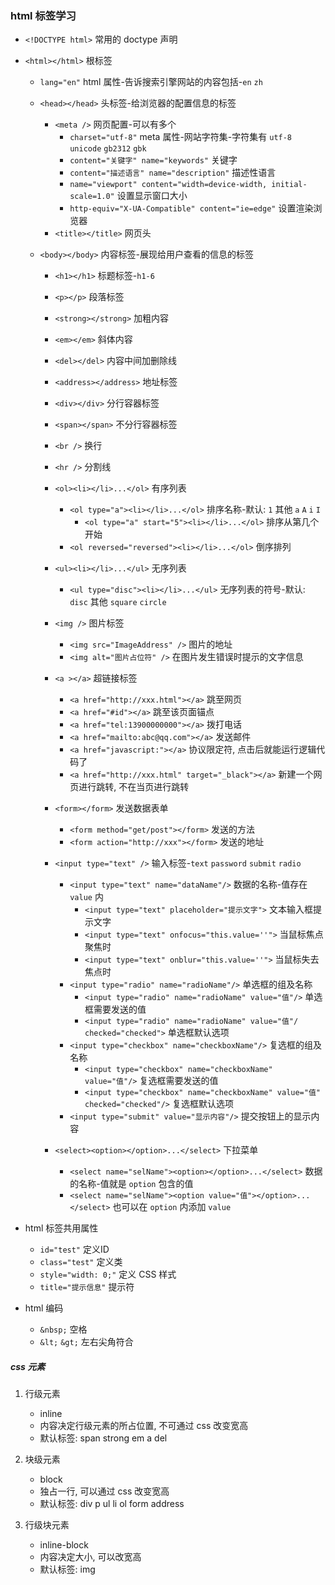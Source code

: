 ### html 标签学习

* `<!DOCTYPE html>`                                                 常用的 doctype 声明

* `<html></html>`                                                   根标签
    * `lang="en"`                                                   html 属性-告诉搜索引擎网站的内容包括-`en` `zh`
    * `<head></head>`                                               头标签-给浏览器的配置信息的标签
        * `<meta />`                                                网页配置-可以有多个
            * `charset="utf-8"`                                     meta 属性-网站字符集-字符集有 `utf-8` `unicode` `gb2312` `gbk`
            * `content="关键字" name="keywords"`                    关键字
            * `content="描述语言" name="description"`               描述性语言
            * `name="viewport" content="width=device-width, initial-scale=1.0"` 设置显示窗口大小
            * `http-equiv="X-UA-Compatible" content="ie=edge"`      设置渲染浏览器
        * `<title></title>`                                         网页头

    * `<body></body>`                                               内容标签-展现给用户查看的信息的标签
        * `<h1></h1>`                                               标题标签-`h1-6`
        * `<p></p>`                                                 段落标签
        * `<strong></strong>`                                       加粗内容
        * `<em></em>`                                               斜体内容
        * `<del></del>`                                             内容中间加删除线
        * `<address></address>`                                     地址标签
        * `<div></div>`                                             分行容器标签
        * `<span></span>`                                           不分行容器标签
        * `<br />`                                                  换行
        * `<hr />`                                                  分割线

        * `<ol><li></li>...</ol>`                                   有序列表
            * `<ol type="a"><li></li>...</ol>`                      排序名称-默认: `1` 其他 `a` `A` `i` `I`
                * `<ol type="a" start="5"><li></li>...</ol>`        排序从第几个开始
            * `<ol reversed="reversed"><li></li>...</ol>`           倒序排列

        * `<ul><li></li>...</ul>`                                   无序列表
            * `<ul type="disc"><li></li>...</ul>`                   无序列表的符号-默认: `disc` 其他 `square` `circle`

        * `<img />`                                                 图片标签
            * `<img src="ImageAddress" />`                          图片的地址
            * `<img alt="图片占位符" />`                             在图片发生错误时提示的文字信息

        * `<a ></a>`                                                超链接标签
            * `<a href="http://xxx.html"></a>`                      跳至网页
            * `<a href="#id"></a>`                                  跳至该页面锚点 
            * `<a href="tel:13900000000"></a>`                      拨打电话 
            * `<a href="mailto:abc@qq.com"></a>`                    发送邮件 
            * `<a href="javascript:"></a>`                          协议限定符, 点击后就能运行逻辑代码了
            * `<a href="http://xxx.html" target="_black"></a>`      新建一个网页进行跳转, 不在当页进行跳转
            
        * `<form></form>`                                           发送数据表单
            * `<form method="get/post"></form>`                     发送的方法
            * `<form action="http://xxx"></form>`                   发送的地址
        
        * `<input type="text" />`                                   输入标签-`text` `password` `submit` `radio`
            * `<input type="text" name="dataName"/>`                数据的名称-值存在 `value` 内
                * `<input type="text" placeholder="提示文字">`       文本输入框提示文字
                * `<input type="text" onfocus="this.value=''">`     当鼠标焦点聚焦时
                * `<input type="text" onblur="this.value=''">`      当鼠标失去焦点时
            * `<input type="radio" name="radioName"/>`              单选框的组及名称
                * `<input type="radio" name="radioName" value="值"/>`   单选框需要发送的值
                * `<input type="radio" name="radioName" value="值"/ checked="checked">`   单选框默认选项
            * `<input type="checkbox" name="checkboxName"/>`        复选框的组及名称
                * `<input type="checkbox" name="checkboxName" value="值"/>`   复选框需要发送的值
                * `<input type="checkbox" name="checkboxName" value="值" checked="checked"/>`   复选框默认选项
            * `<input type="submit" value="显示内容"/>`              提交按钮上的显示内容

        * `<select><option></option>...</select>`                   下拉菜单
            * `<select name="selName"><option></option>...</select>`   数据的名称-值就是 `option` 包含的值
            * `<select name="selName"><option value="值"></option>...</select>`   也可以在 `option` 内添加 `value` 

* html 标签共用属性     
    * `id="test"`                                                   定义ID
    * `class="test"`                                                定义类
    * `style="width: 0;"`                                           定义 CSS 样式
    * `title="提示信息"`                                            提示符

* html 编码
    * `&nbsp;`                                                      空格
    * `&lt;` `&gt;`                                                 左右尖角符合

##### css 元素

1. 行级元素
    * inline
    * 内容决定行级元素的所占位置, 不可通过 css 改变宽高
    * 默认标签: span strong em a del

2. 块级元素
    * block
    * 独占一行, 可以通过 css 改变宽高
    * 默认标签: div p ul li ol form address

3. 行级块元素
    * inline-block
    * 内容决定大小, 可以改宽高
    * 默认标签: img